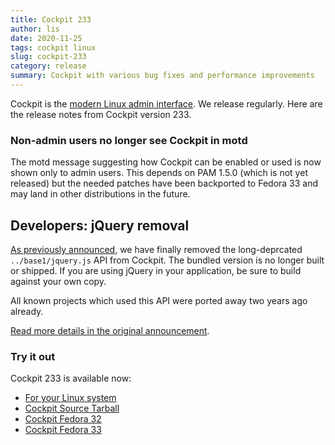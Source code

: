 ```yaml
---
title: Cockpit 233
author: lis
date: 2020-11-25
tags: cockpit linux
slug: cockpit-233
category: release
summary: Cockpit with various bug fixes and performance improvements
---
```


Cockpit is the [modern Linux admin interface](https://cockpit-project.org/).
We release regularly. Here are the release notes from Cockpit version 233.

### Non-admin users no longer see Cockpit in motd

The motd message suggesting how Cockpit can be enabled or used is now
shown only to admin users.  This depends on PAM 1.5.0 (which is not yet
released) but the needed patches have been backported to Fedora 33 and
may land in other distributions in the future.

## Developers: jQuery removal

[As previously announced](https://cockpit-project.org/blog/cockpit-163.html), we have finally removed the long-deprcated `../base1/jquery.js` API from Cockpit. The bundled version is no longer built or shipped. If you are using jQuery in your application, be sure to build against your own copy.

All known projects which used this API were ported away two years ago already.

[Read more details in the original announcement](https://lists.fedorahosted.org/archives/list/cockpit-devel@lists.fedorahosted.org/thread/TDBKI4372I4ZPGQFCZB377DX2QG2YDDY/).

### Try it out

Cockpit 233 is available now:

 * [For your Linux system](https://cockpit-project.org/running.html)
 * [Cockpit Source Tarball](https://github.com/cockpit-project/cockpit/releases/tag/233)
 * [Cockpit Fedora 32](https://bodhi.fedoraproject.org/updates/FEDORA-2020-7e9135f27c)
 * [Cockpit Fedora 33](https://bodhi.fedoraproject.org/updates/FEDORA-2020-78807dbfdb)
